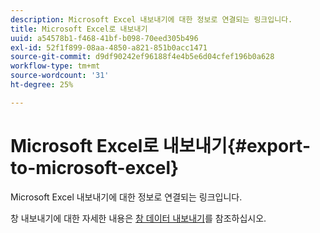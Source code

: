 ```yaml
---
description: Microsoft Excel 내보내기에 대한 정보로 연결되는 링크입니다.
title: Microsoft Excel로 내보내기
uuid: a54578b1-f468-41bf-b098-70eed305b496
exl-id: 52f1f899-08aa-4850-a821-851b0acc1471
source-git-commit: d9df90242ef96188f4e4b5e6d04cfef196b0a628
workflow-type: tm+mt
source-wordcount: '31'
ht-degree: 25%

---
```


# Microsoft Excel로 내보내기{#export-to-microsoft-excel}

Microsoft Excel 내보내기에 대한 정보로 연결되는 링크입니다.

창 내보내기에 대한 자세한 내용은 [창 데이터 내보내기](../../../../home/c-get-started/c-wk-win-wksp/c-exp-win-data.md#concept-8df61d64ed434cc5a499023c44197349)를 참조하십시오.
